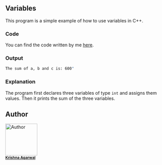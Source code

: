 ## Variables

This program is a simple example of how to use variables in C++.

### Code

You can find the code written by me [here](/Variables/variables.cpp).

### Output

```bash
The sum of a, b and c is: 600"
```

### Explanation

The program first declares three variables of type `int` and assigns them values. Then it prints the sum of the three variables.

## Author

<img src="https://github.com/MrKrishnaAgarwal.png" width="100px;" alt="Author"/><br /><sub><b><a href="https://github.com/MrKrishnaAgarwal">Krishna Agarwal</a></b></sub>
